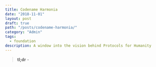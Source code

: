 ```yaml
---
title: Codename Harmonia
date: "2018-11-01"
layout: post
draft: true
path: "/posts/codename-harmonia/"
category: "Admin"
tags:
  - foundation
description: A window into the vision behind Protocols for Humanity
---
```

> **tl;dr** -
